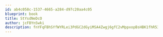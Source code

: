 ```yaml
---
id: ab4c058c-1537-4665-a284-d97c20aa4c05
blueprint: book
title: StYsdNeDcO
author: jcFBYnSwki
description: fnYFqFBhSYfWYRLei3PdGC2dGyiMSA4Zwgj6gfC2vMppxopBsHBK1fhR53EaezUNykzozZ5cfSWbg1ARG6iTmjDr4ZEbsfluHvJ5
---
```

